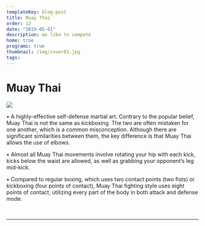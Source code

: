 ```yaml
---
templateKey: blog-post
title: Muay Thai
order: 12
date: "2019-05-01"
description: we like to compete
home: true
programs: true
thumbnail: /img/cover01.jpg
tags:
---
```


# Muay Thai

![](/img/dsc6897.jpg)

• A highly-effective self-defense martial art. Contrary to the popular belief, Muay Thai is not the same as kickboxing. The two are often mistaken for one another, which is a common misconception. Although there are significant similarities between them, the key difference is that Muay Thai allows the use of elbows.

• Almost all Muay Thai movements involve rotating your hip with each kick, kicks below the waist are allowed, as well as grabbing your opponent’s leg mid-kick.

• Compared to regular boxing, which uses two contact points (two fists) or kickboxing (four points of contact), Muay Thai fighting style uses eight points of contact, utilizing every part of the body in both attack and defense mode.

<br>

---
